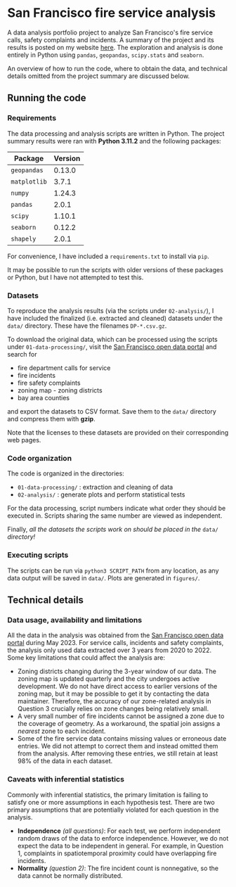 # San Francisco fire service analysis

A data analysis portfolio project to analyze San Francisco's fire service calls, safety complaints and incidents.
A summary of the project and its results is posted on my website [here](https://mneyrane.com/projects/sanfranciscofire).
The exploration and analysis is done entirely in Python using `pandas`, `geopandas`, `scipy.stats` and `seaborn`.

An overview of how to run the code, where to obtain the data, and technical details omitted from the project summary are discussed below.

## Running the code

### Requirements

The data processing and analysis scripts are written in Python. The project summary results were ran with **Python 3.11.2** and the following packages:

| Package | Version |
| ------- | ------- |
| `geopandas` | 0.13.0 |
| `matplotlib` | 3.7.1 |
| `numpy` | 1.24.3 |
| `pandas` | 2.0.1 |
| `scipy` | 1.10.1 |
| `seaborn` | 0.12.2 |
| `shapely` | 2.0.1 |

For convenience, I have included a `requirements.txt` to install via `pip`.

It may be possible to run the scripts with older versions of these packages or Python, but I have not attempted to test this.

### Datasets

To reproduce the analysis results (via the scripts under `02-analysis/`), I have included the finalized (i.e. extracted and cleaned) datasets under the `data/` directory. These have the filenames `DP-*.csv.gz`.

To download the original data, which can be processed using the scripts under `01-data-processing/`, visit the [San Francisco open data portal](https://datasf.org/opendata/) and search for

- fire department calls for service
- fire incidents
- fire safety complaints
- zoning map - zoning districts
- bay area counties

and export the datasets to CSV format. 
Save them to the `data/` directory and compress them with **gzip**.

Note that the licenses to these datasets are provided on their corresponding web pages.

### Code organization

The code is organized in the directories:

- `01-data-processing/` : extraction and cleaning of data
- `02-analysis/` : generate plots and perform statistical tests

For the data processing, script numbers indicate what order they should be executed in. 
Scripts sharing the same number are viewed as independent.

Finally, *all the datasets the scripts work on should be placed in the* `data/` *directory!*

### Executing scripts

The scripts can be run via `python3 SCRIPT_PATH` from any location, as any data output will be saved in `data/`. Plots are generated in `figures/`.

## Technical details

### Data usage, availability and limitations

All the data in the analysis was obtained from the [San Francisco open data portal](https://datasf.org/opendata/) during May 2023.
For service calls, incidents and safety complaints, the analysis only used data extracted over 3 years from 2020 to 2022.
Some key limitations that could affect the analysis are:

- Zoning districts changing during the 3-year window of our data. The zoning map is updated quarterly and the city undergoes active development. We do not have direct access to earlier versions of the zoning map, but it may be possible to get it by contacting the data maintainer. Therefore, the accuracy of our zone-related analysis in Question 3 crucially relies on zone changes being relatively small.
- A very small number of fire incidents cannot be assigned a zone due to the coverage of geometry. As a workaround, the spatial join assigns a *nearest* zone to each incident.
- Some of the fire service data contains missing values or erroneous date entries. We did not attempt to correct them and instead omitted them from the analysis. After removing these entries, we still retain at least 98% of the data in each dataset.

### Caveats with inferential statistics

Commonly with inferential statistics, the primary limitation is failing to satisfy one or more assumptions in each hypothesis test.
There are two primary assumptions that are potentially violated for each question in the analysis.

- **Independence** *(all questions)*: For each test, we perform independent random draws of the data to enforce independence. However, we do not expect the data to be independent in general. For example, in Question 1, complaints in spatiotemporal proximity could have overlapping fire incidents.
- **Normality** *(question 2)*: The fire incident count is nonnegative, so the data cannot be normally distributed.
